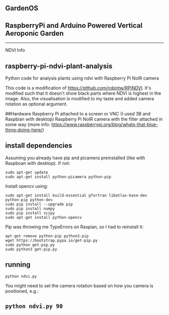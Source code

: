 ## GardenOS
## RaspberryPi and Arduino Powered Vertical Aeroponic Garden
---------------------------------------------------------------------------------------------------
NDVI Info

## raspberry-pi-ndvi-plant-analysis
Python code for analysis plants using ndvi with Raspberry Pi NoIR camera

This code is a modification of https://github.com/robintw/RPiNDVI.
It's modified such that it doesn't show black parts where NDVI is highest in the image.
Also, the visualisation is modified to my taste and added camera rotation as optional argument.

##Hardware
Raspberry Pi attached to a screen or VNC (I used 3B and Raspbian with desktop)
Raspberry Pi NoIR camera with the filter attached in some way
(more info: https://www.raspberrypi.org/blog/whats-that-blue-thing-doing-here/)

## install dependencies
Assuming you already have pip and picamera preinstalled (like with Raspboan with desktop). If not:
```
sudo apt-get update
sudo apt-get install python-picamera python-pip
```

Install opencv using:

```
sudo apt-get install build-essential gfortran libatlas-base-dev python-pip python-dev
sudo pip install --upgrade pip
sudo pip install numpy
sudo pip install scipy
sudo apt-get install python-opencv
```

Pip was throwing me TypeErrors on Raspian, so I had to reinstall it:

```
apt-get remove python-pip python3-pip
wget https://bootstrap.pypa.io/get-pip.py
sudo python get-pip.py
sudo python3 get-pip.py
```

## running
`python ndvi.py`

You might need to set the camera rotation based on how you camera is positioned, e.g.:

`python ndvi.py 90`
---------------------------------------------------------------------------------------------------